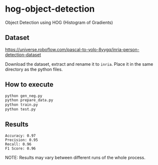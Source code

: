 # hog-object-detection
Object Detection using HOG (Histogram of Gradients)

## Dataset
https://universe.roboflow.com/pascal-to-yolo-8yygq/inria-person-detection-dataset

Download the dataset, extract and rename it to `inria`. Place it in the same directory as the python files.

## How to execute
```bash
python gen_neg.py
python prepare_data.py
python train.py
python test.py
```

## Results
```
Accuracy: 0.97
Precision: 0.95
Recall: 0.96
F1 Score: 0.96
```
NOTE: Results may vary between different runs of the whole process.
